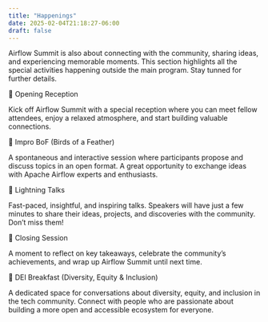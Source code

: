 ```yaml
---
title: "Happenings"
date: 2025-02-04T21:18:27-06:00
draft: false
---
```


Airflow Summit is also about connecting with the community, sharing ideas, and experiencing memorable moments. This section highlights all the special activities happening outside the main program. Stay tunned for further details.

🔹 Opening Reception

Kick off Airflow Summit with a special reception where you can meet fellow attendees, enjoy a relaxed atmosphere, and start building valuable connections.

🔹 Impro BoF (Birds of a Feather)

A spontaneous and interactive session where participants propose and discuss topics in an open format. A great opportunity to exchange ideas with Apache Airflow experts and enthusiasts.

🔹 Lightning Talks

Fast-paced, insightful, and inspiring talks. Speakers will have just a few minutes to share their ideas, projects, and discoveries with the community. Don’t miss them!

🔹 Closing Session

A moment to reflect on key takeaways, celebrate the community’s achievements, and wrap up Airflow Summit until next time.

🔹 DEI Breakfast (Diversity, Equity & Inclusion)

A dedicated space for conversations about diversity, equity, and inclusion in the tech community. Connect with people who are passionate about building a more open and accessible ecosystem for everyone.
